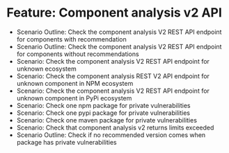 # Feature: Component analysis v2 API
- Scenario Outline: Check the component analysis V2 REST API endpoint for components with recommendation
- Scenario Outline: Check the component analysis V2 REST API endpoint for components without recommendations
- Scenario: Check the component analysis V2 REST API endpoint for unknown ecosystem
- Scenario: Check the component analysis REST V2 API endpoint for unknown component in NPM ecosystem
- Scenario: Check the component analysis V2 REST API endpoint for unknown component in PyPi ecosystem
- Scenario: Check one npm package for private vulnerabilities
- Scenario: Check one pypi package for private vulnerabilities
- Scenario: Check one maven package for private vulnerabilities
- Scenario: Check that component analysis v2 returns limits exceeded 
- Scenario Outline: Check if no recommended version comes when package has private vulnerabilities
